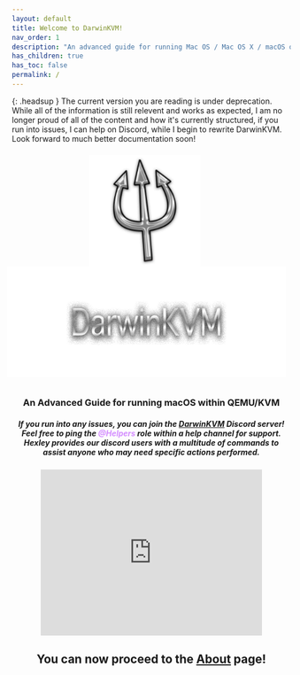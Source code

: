 ```yaml
---
layout: default
title: Welcome to DarwinKVM!
nav_order: 1
description: "An advanced guide for running Mac OS / Mac OS X / macOS on QEMU/KVM with GPU Passthrough."
has_children: true
has_toc: false
permalink: /
---
```


<style>
  .alignment_img {
    position: relative;
    top: +7px;
    left: -12px;
  }

  .alignment_img_alt {
    position: relative;
    bottom: +10px;
    left: -9px;
  }

  .tagline {
      text-align: center;
      top: -65px;
  }

  .welcome-text {
      text-align: center;
      top: -20px;
  }

  .help-text {
      text-align: center;
      top: -50px;
  }

  .requirements {
      text-align: center;
      top: -35px;
  }

  .support {
      text-align: center;
      top: -20px;
  }
</style>

{: .headsup }
The current version you are reading is under deprecation. While all of the information is still relevent and works as expected, I am no longer proud of all of the content and how it's currently structured, if you run into issues, I can help on Discord, while I begin to rewrite DarwinKVM. Look forward to much better documentation soon!

<p align="center">
  <img src="./assets/DarwinKVMLogo.png" width="40%" height="40%" class="alignment_img">
</p>

<p align="center">
  <img width="650" height="200" src="./assets/HeaderTextOnly.png" class="alignment_img_alt">
</p>

<h3 class="tagline">An Advanced Guide for running macOS within QEMU/KVM</h3>
<h5 class="help-text">If you run into any issues, you can join the <a href="https://discord.gg/ryQFC8Vk7b">DarwinKVM</a> Discord server! Feel free to ping the <span style="color: #d48dff;">@Helpers</span> role within a help channel for support. Hexley provides our discord users with a multitude of commands to assist anyone who may need specific actions performed.</h5>
<div style="display: flex; justify-content: center; align-items: center;">
    <iframe src="https://discord.com/widget?id=1131552514412654683&theme=dark" width="400" height="300" allowtransparency="true" frameborder="0" sandbox="allow-popups allow-popups-to-escape-sandbox allow-same-origin allow-scripts"></iframe>
</div>

<h2 align="center">You can now proceed to the <a href="docs/01-WelcomeArea/01-About.html">About</a> page!</h2>

